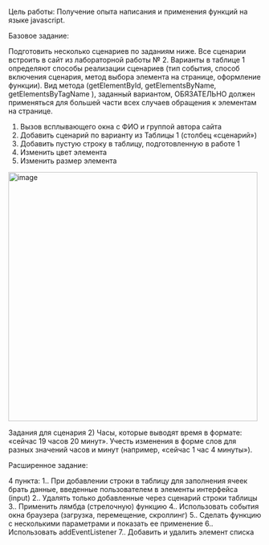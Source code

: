 Цель работы: 
Получение опыта написания и применения функций на языке javascript.


Базовое задание:

Подготовить несколько сценариев по заданиям ниже. Все сценарии встроить в сайт из лабораторной работы № 2. Варианты в таблице 1 определяют способы реализации сценариев (тип события, способ включения сценария, метод выбора элемента на странице, оформление функции). Вид метода (getElementById, getElementsByName, getElementsByTagName ), заданный вариантом,  ОБЯЗАТЕЛЬНО  должен применяться для большей части всех случаев обращения к элементам на странице. 
1)	Вызов всплывающего окна с ФИО и группой автора сайта 
2)	Добавить сценарий по варианту из Таблицы 1 (столбец «сценарий»)
3)	Добавить пустую строку в таблицу, подготовленную в работе 1
4)	Изменить цвет элемента
5)	Изменить размер элемента



<img width="496" alt="image" src="https://github.com/user-attachments/assets/fddf6e95-54f7-484d-9617-4adb46daceac">




Задания для сценария
2) Часы, которые выводят время в формате:   «сейчас  19 часов 20 минут». Учесть изменения в форме слов для разных значений часов и минут (например, «сейчас 1 час 4 минуты»).



Расширенное задание:

4 пункта:
1.. При добавлении строки в таблицу для заполнения ячеек брать данные, введенные пользователем в элементы интерфейса (input)
2.. Удалять только добавленные через сценарий строки таблицы
3.. Применить лямбда (стрелочную) функцию
4.. Использовать события окна браузера (загрузка, перемещение, скроллинг)
5.. Сделать функцию с несколькими параметрами и показать ее применение
6.. Использовать addEventListener
7.. Добавить и удалить элемент списка
